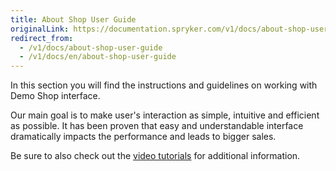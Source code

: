 ```yaml
---
title: About Shop User Guide
originalLink: https://documentation.spryker.com/v1/docs/about-shop-user-guide
redirect_from:
  - /v1/docs/about-shop-user-guide
  - /v1/docs/en/about-shop-user-guide
---
```



In this section you will find the instructions and guidelines on working with Demo Shop interface.

Our main goal is to make user's interaction as simple, intuitive and efficient as possible. It has been proven that easy and understandable interface dramatically impacts the performance and leads to bigger sales.

Be sure to also check out the [video tutorials](/docs/scos/dev/about-spryker/201811.0/videos-and-webinars/spryker-videos.html) for additional information.

